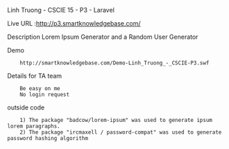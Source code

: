 Linh Truong - CSCIE 15 - P3 - Laravel 

Live URL :http://p3.smartknowledgebase.com/

Description
        Lorem Ipsum Generator and a Random User Generator

Demo

        http://smartknowledgebase.com/Demo-Linh_Truong_-_CSCIE-P3.swf

Details for TA team

        Be easy on me
        No login request

outside code

        1) The package "badcow/lorem-ipsum" was used to generate ipsum lorem paragraphs.
        2) The package "ircmaxell / password-compat" was used to generate password hashing algorithm
